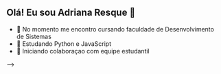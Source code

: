 ## Olá! Eu sou Adriana Resque 👋

- 🔭 No momento me encontro cursando faculdade de Desenvolvimento de Sistemas
- 🌱 Estudando Python e JavaScript
- 👯 Iniciando colaboraçao com equipe estudantil


-->
